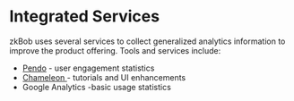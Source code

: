 # Integrated Services

zkBob uses several services to collect generalized analytics information to improve the product offering. Tools and services include:

* [Pendo](https://www.pendo.io/) - user engagement statistics
* [Chameleon ](https://www.chameleon.io/)- tutorials and UI enhancements
* Google Analytics -basic usage statistics



